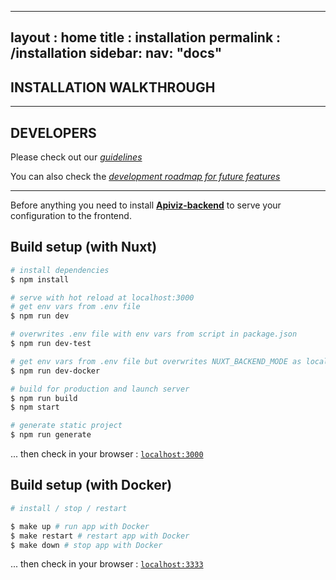 
---
layout : home 
title : installation
permalink : /installation
sidebar:
  nav: "docs"
---

## INSTALLATION WALKTHROUGH 

--------

## DEVELOPERS

Please check out our *[guidelines](../GUIDELINES_DEV.md)*

You can also check the *[development roadmap for future features](https://github.com/co-demos/apiviz-frontend/projects/1)*

--------

Before anything you need to install **[Apiviz-backend](https://github.com/co-demos/apiviz-backend)** to serve your configuration to the frontend.

## Build setup (with Nuxt)

``` bash
# install dependencies
$ npm install

# serve with hot reload at localhost:3000
# get env vars from .env file
$ npm run dev

# overwrites .env file with env vars from script in package.json
$ npm run dev-test

# get env vars from .env file but overwrites NUXT_BACKEND_MODE as local backend served with Docker
$ npm run dev-docker

# build for production and launch server
$ npm run build
$ npm start

# generate static project
$ npm run generate
```

... then check in your browser : [`localhost:3000`](localhost:3000)

## Build setup (with Docker)

``` bash
# install / stop / restart

$ make up # run app with Docker
$ make restart # restart app with Docker
$ make down # stop app with Docker
```

... then check in your browser : [`localhost:3333`](localhost:3333)

